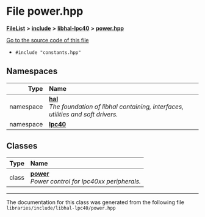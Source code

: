

# File power.hpp



[**FileList**](files.md) **>** [**include**](dir_cba0faac6e93618a6e2539705915bd70.md) **>** [**libhal-lpc40**](dir_2fff134b595a3a874b0307aab0eea726.md) **>** [**power.hpp**](power_8hpp.md)

[Go to the source code of this file](power_8hpp_source.md)



* `#include "constants.hpp"`













## Namespaces

| Type | Name |
| ---: | :--- |
| namespace | [**hal**](namespacehal.md) <br>_The foundation of libhal containing, interfaces, utilities and soft drivers._  |
| namespace | [**lpc40**](namespacehal_1_1lpc40.md) <br> |


## Classes

| Type | Name |
| ---: | :--- |
| class | [**power**](classhal_1_1lpc40_1_1power.md) <br>_Power control for lpc40xx peripherals._  |



















































------------------------------
The documentation for this class was generated from the following file `libraries/include/libhal-lpc40/power.hpp`

